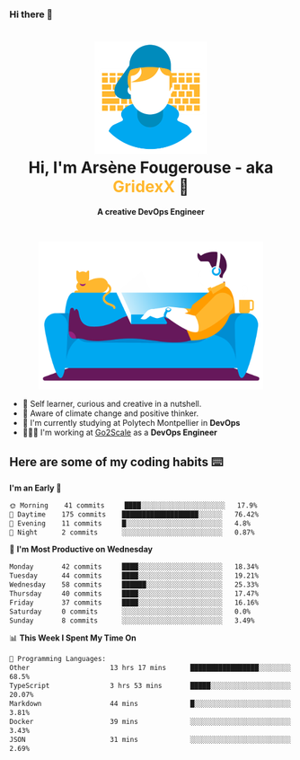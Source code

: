 ### Hi there 👋

<!--
**GridexX/gridexx** is a ✨ _special_ ✨ repository because its `README.md` (this file) appears on your GitHub profile.

Here are some ideas to get you started:

- 🔭 I’m currently working on ...
- 🌱 I’m currently learning ...
- 👯 I’m looking to collaborate on ...
- 🤔 I’m looking for help with ...
- 💬 Ask me about ...
- 📫 How to reach me: ...
- 😄 Pronouns: ...
- ⚡ Fun fact: ...
-->


<!-- Header -->
<h1 align="center">
  <img src="./images/user_profile.png" width="200">
  <br>
  Hi, I'm Arsène Fougerouse - aka <span style="color:#ffb72e">GridexX</span> 👋
</h1>


<p align="center">
  <b>A creative DevOps Engineer </b>
</p>
<br/>
<p align="center">
  <img src="./images/man_couch.png" width="400">
</p>

- 🎨 Self learner, curious and creative in a nutshell. 
- 🌱 Aware of climate change and positive thinker.
- 📕 I'm currently studying at Polytech Montpellier in **DevOps**
- 👨🏻‍💻 I'm working at [Go2Scale](r2devops.io) as a **DevOps Engineer**


## Here are some of my coding habits ⌨️

<!-- Add a section about tech and Ops stack
  Like this one : https://github.com/Xanthus58#-tech-stack
-->
<!--START_SECTION:waka-->
**I'm an Early 🐤** 

```text
🌞 Morning    41 commits     ████░░░░░░░░░░░░░░░░░░░░░   17.9% 
🌆 Daytime    175 commits    ███████████████████░░░░░░   76.42% 
🌃 Evening    11 commits     █░░░░░░░░░░░░░░░░░░░░░░░░   4.8% 
🌙 Night      2 commits      ░░░░░░░░░░░░░░░░░░░░░░░░░   0.87%

```
📅 **I'm Most Productive on Wednesday** 

```text
Monday       42 commits     ████░░░░░░░░░░░░░░░░░░░░░   18.34% 
Tuesday      44 commits     ████░░░░░░░░░░░░░░░░░░░░░   19.21% 
Wednesday    58 commits     ██████░░░░░░░░░░░░░░░░░░░   25.33% 
Thursday     40 commits     ████░░░░░░░░░░░░░░░░░░░░░   17.47% 
Friday       37 commits     ████░░░░░░░░░░░░░░░░░░░░░   16.16% 
Saturday     0 commits      ░░░░░░░░░░░░░░░░░░░░░░░░░   0.0% 
Sunday       8 commits      ░░░░░░░░░░░░░░░░░░░░░░░░░   3.49%

```


📊 **This Week I Spent My Time On** 

```text
💬 Programming Languages: 
Other                    13 hrs 17 mins      █████████████████░░░░░░░░   68.5% 
TypeScript               3 hrs 53 mins       █████░░░░░░░░░░░░░░░░░░░░   20.07% 
Markdown                 44 mins             █░░░░░░░░░░░░░░░░░░░░░░░░   3.81% 
Docker                   39 mins             ░░░░░░░░░░░░░░░░░░░░░░░░░   3.43% 
JSON                     31 mins             ░░░░░░░░░░░░░░░░░░░░░░░░░   2.69%

```


<!--END_SECTION:waka-->
